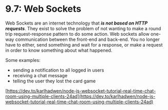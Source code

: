 # 9.7: Web Sockets

Web Sockets are an internet technology that _**is not based on HTTP requests**_. They exist to solve the problem of not wanting to make a round trip request-response pattern to do some action. Web sockets allow one-way communication between the front-end and back-end. You no longer have to either, send something and wait for a response, or make a request in order to know something about what happened.

Some examples:

* sending a notification to all logged in users
* receiving a chat message
* telling the user they lost the card game

[https://dev.to/karlhadwen/node-js-websocket-tutorial-real-time-chat-room-using-multiple-clients-24ad](https://dev.to/karlhadwen/node-js-websocket-tutorial-real-time-chat-room-using-multiple-clients-24ad)
